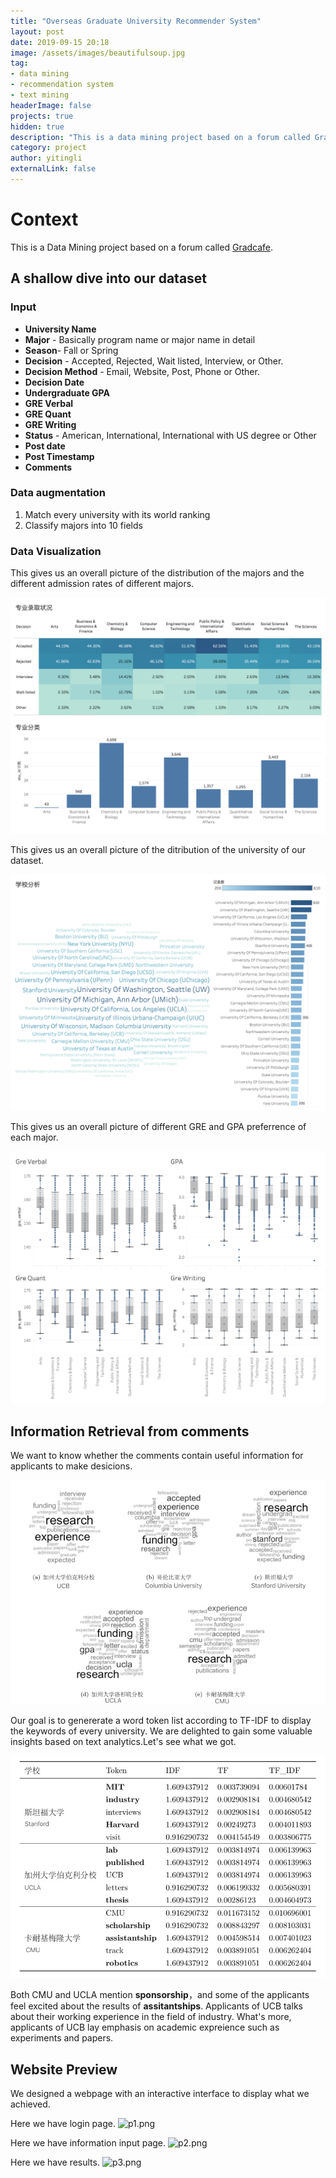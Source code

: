 ```yaml
---
title: "Overseas Graduate University Recommender System"
layout: post
date: 2019-09-15 20:18
image: /assets/images/beautifulsoup.jpg
tag: 
- data mining
- recommendation system
- text mining
headerImage: false
projects: true
hidden: true 
description: "This is a data mining project based on a forum called Gradcafe"
category: project
author: yitingli
externalLink: false
---
```

# Context

This is a Data Mining project based on a forum called <a href="https://www.thegradcafe.com/">Gradcafe</a>.


## A shallow dive into our dataset

### Input

- **University Name**
- **Major** - Basically program name or major name in detail
- **Season**- Fall or Spring
- **Decision**  - Accepted, Rejected, Wait listed, Interview, or Other.
- **Decision Method** - Email, Website, Post, Phone or Other.
- **Decision Date**
- **Undergraduate GPA**
- **GRE Verbal** 
- **GRE Quant**
- **GRE Writing**
- **Status** - American, International, International with US degree or Other
- **Post date** 
- **Post Timestamp**
- **Comments**

### Data augmentation

1. Match every university with its world ranking
2. Classify majors into 10 fields

### Data Visualization

This gives us an overall picture of the distribution of the majors and the different admission rates of different majors.

![major.png](/assets/images/major.png)

This gives us an overall picture of the ditribution of the university of our dataset.

![uni.png](/assets/images/unicnt.png)

This gives us an overall picture of different GRE and GPA preferrence of each major.

![grade.png](/assets/images/grademajor.png)



## Information Retrieval from comments

We want to know whether the comments contain useful information for applicants to make desicions. 

![wordcloud.png](/assets/images/wordcloud.jpg)

Our goal is to genererate a word token list according to TF-IDF to display the keywords of every university. We are delighted to gain some valuable insights based on text analytics.Let's see what we got.

![tfidf.png](/assets/images/tfidf.jpg)

Both CMU and UCLA mention **sponsorship**，and some of the applicants feel excited about the results of **assitantships**. Applicants of UCB talks about their working experience in the field of industry. What's more, applicants of UCB lay emphasis on academic expreience such as experiments and papers.

## Website Preview

We designed a webpage with an interactive interface to display what we achieved.

Here we have login page.
![p1.png](/assets/images/p1.jpg)

Here we have information input page.
![p2.png](/assets/images/p2.jpg)

Here we have results.
![p3.png](/assets/images/p4.jpg)